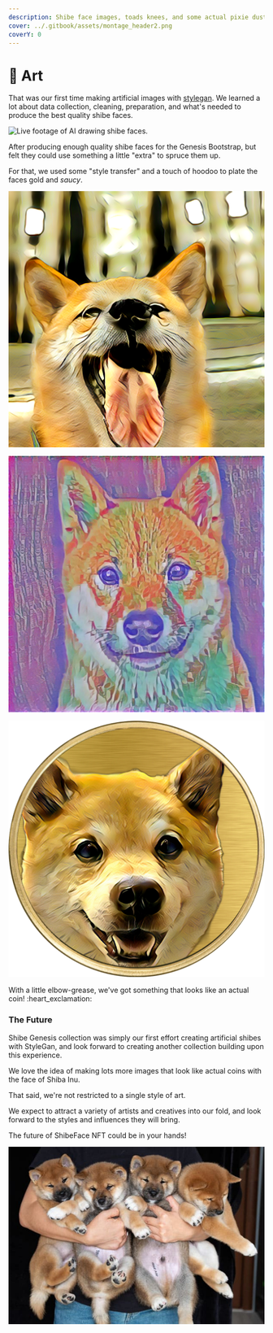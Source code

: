 ```yaml
---
description: Shibe face images, toads knees, and some actual pixie dust
cover: ../.gitbook/assets/montage_header2.png
coverY: 0
---
```


# 🎨 Art

That was our first time making artificial images with [stylegan](https://nvlabs.github.io/stylegan3/). We learned a lot about data collection, cleaning, preparation, and what's needed to produce the best quality shibe faces.

![Live footage of AI drawing shibe faces.](../.gitbook/assets/13.33.gif)

After producing enough quality shibe faces for the Genesis Bootstrap, but felt they could use something a little "extra" to spruce them up.

For that, we used some "style transfer" and a touch of hoodoo to plate the faces gold and _saucy_. &#x20;

![Gold Plated](<../.gitbook/assets/image (9).png>)

![Saucy](<../.gitbook/assets/image (14).png>)

&#x20;

![](<../.gitbook/assets/image (6) (1).png>)

With a little elbow-grease, we've got something that looks like an actual coin! :heart\_exclamation:



### The Future

Shibe Genesis collection was simply our first effort creating artificial shibes with StyleGan, and look forward to creating another collection building upon this experience.

We love the idea of making lots more images that look like actual coins with the face of Shiba Inu.&#x20;

That said, we're not restricted to a single style of art.

We expect to attract a variety of artists and creatives into our fold, and look forward to the styles and influences they will bring.

The future of ShibeFace NFT could be in your hands!

![Non Fungible Puppies](<../.gitbook/assets/image (2).png>)
